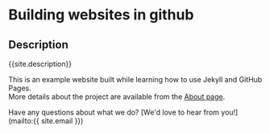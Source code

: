 # Building websites in github
## Description
{{site.description}}

This is an example website built while learning how to use Jekyll and GitHub Pages.  
More details about the project are available from the [About page](About.md).

Have any questions about what we do? [We'd love to hear from you!](mailto:{{ site.email }})
